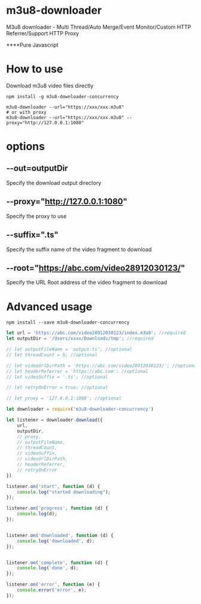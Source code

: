 # m3u8-downloader
M3u8 downloader - Multi Thread/Auto Merge/Event Monitor/Custom HTTP Referrer/Support HTTP Proxy

****Pure Javascript

# How to use

Download m3u8 video files directly 
```shell
npm install -g m3u8-downloader-concurrency 

m3u8-downloader --url="https://xxx/xxx.m3u8"
# or with proxy
m3u8-downloader --url="https://xxx/xxx.m3u8" --proxy="http://127.0.0.1:1080" 
```


# options
## --out=outputDir 

Specify the download output directory

## --proxy="http://127.0.0.1:1080" 

Specify the proxy to use

## --suffix=".ts" 

Specify the suffix name of the video fragment to download

## --root="https://abc.com/video28912030123/" 

Specify the URL Root address of the video fragment to download


# Advanced usage
```shell
npm install --save m3u8-downloader-concurrency 
```

```javascript
let url = 'https://abc.com/video28912030123/index.m3u8'; //required
let outputDir = '/Users/xxxx/Downloads/tmp'; //required

// let outputFileName = 'output.ts'; //optional
// let threadCount = 5; //optional

// let videoUrlDirPath = 'https://abc.com/video28912030123/'; //optional
// let headerReferrer = 'https://abc.com'; //optional
// let videoSuffix = '.ts'; //optional

// let retryOnError = true; //optional

// let proxy = '127.0.0.1:1080'; //optional

let downloader = require('m3u8-downloader-concurrency')

let listener = downloader.download({
    url,
    outputDir,
    // proxy,
    // outputFileName,
    // threadCount,
    // videoSuffix,
    // videoUrlDirPath,
    // headerReferrer,
    // retryOnError
})

listener.on('start', function (d) {
    console.log("started downloading");
});

listener.on('progress', function (d) {
    console.log(d);
});


listener.on('downloaded', function (d) {
    console.log('downloaded', d);
});


listener.on('complete', function (d) {
    console.log('done', d);
});

listener.on('error', function (e) {
    console.error('error', e);
});

```
